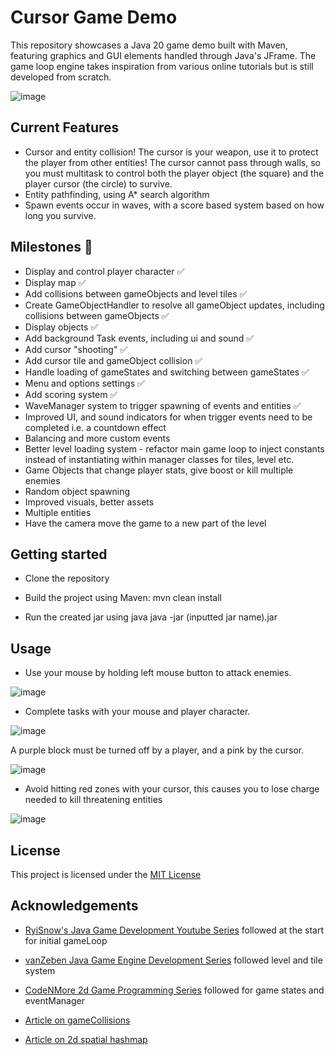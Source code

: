 # Cursor Game Demo
This repository showcases a Java 20 game demo built with Maven, featuring graphics and GUI elements handled through Java's JFrame. The game loop engine takes inspiration from various online tutorials but is still developed from scratch.

![image](https://github.com/Gabriel-Wright/CursorDemoGame/assets/54595455/7d068006-c0bc-460c-b347-dba8af85c90c)

## Current Features
- Cursor and entity collision! The cursor is your weapon, use it to protect the player from other entities! The cursor cannot pass through walls, so you must multitask to control both the player object (the square) and the player cursor (the circle) to survive.
- Entity pathfinding, using A* search algorithm
- Spawn events occur in waves, with a score based system based on how long you survive.

## Milestones 🎯
- Display and control player character ✅
- Display map ✅
- Add collisions between gameObjects and level tiles ✅
- Create GameObjectHandler to resolve all gameObject updates, including collisions between gameObjects ✅
- Display objects ✅
- Add background Task events, including ui and sound ✅
- Add cursor "shooting" ✅
- Add cursor tile and gameObject collision ✅
- Handle loading of gameStates and switching between gameStates ✅
- Menu and options settings ✅
- Add scoring system ✅
- WaveManager system to trigger spawning of events and entities ✅
- Improved UI, and sound indicators for when trigger events need to be completed i.e. a countdown effect
- Balancing and more custom events
- Better level loading system - refactor main game loop to inject constants instead of instantiating within manager classes for tiles, level etc.
- Game Objects that change player stats, give boost or kill multiple enemies
- Random object spawning
- Improved visuals, better assets
- Multiple entities
- Have the camera move the game to a new part of the level

## Getting started
- Clone the repository

- Build the project using Maven:
mvn clean install

- Run the created jar using java
java -jar (inputted jar name).jar

## Usage
- Use your mouse by holding left mouse button to attack enemies.

![image](https://github.com/Gabriel-Wright/CursorDemoGame/assets/54595455/ef640cb5-f9ec-48fd-bf7f-352c7e2fdaba)
- Complete tasks with your mouse and player character.

![image](https://github.com/Gabriel-Wright/CursorDemoGame/assets/54595455/de3e43f5-9b5e-40d8-94c0-faf7d5fca1b5)

A purple block must be turned off by a player, and a pink by the cursor.

![image](https://github.com/Gabriel-Wright/CursorDemoGame/assets/54595455/17d74ab9-e209-43a2-9343-7572bca1d687)

- Avoid hitting red zones with your cursor, this causes you to lose charge needed to kill threatening entities

![image](https://github.com/Gabriel-Wright/CursorDemoGame/assets/54595455/6cd25b19-be39-4436-b4c8-fe90390d7127)

## License
This project is licensed under the [MIT License](https://choosealicense.com/licenses/mit/#)
## Acknowledgements
- [RyiSnow's Java Game Development Youtube Series](https://www.youtube.com/playlist?list=PL_QPQmz5C6WUF-pOQDsbsKbaBZqXj4qSq) followed at the start for initial gameLoop

- [vanZeben Java Game Engine Development Series](https://www.youtube.com/watch?v=VE7ezYCTPe4&list=PL8CAB66181A502179) followed level and tile system

- [CodeNMore 2d Game Programming Series](https://www.youtube.com/watch?v=dEKs-3GhVKQ&list=PLah6faXAgguMnTBs3JnEJY0shAc18XYQZ) followed for game states and eventManager

- [Article on gameCollisions](https://www.gamedev.net/tutorials/_/technical/game-programming/the-guide-to-implementing-2d-platformers-r2936/)

- [Article on 2d spatial hashmap](https://www.gamedev.net/tutorials/programming/general-and-gameplay-programming/spatial-hashing-r2697/)
